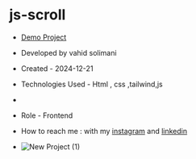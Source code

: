 # js-scroll
- [Demo Project](https://vahidsolimani.github.io/js-scroll/)

- Developed by vahid solimani

- Created - 2024-12-21

- Technologies Used - Html , css ,tailwind,js
- 
- Role - Frontend

- How to reach me : with my [instagram](https://instagram.com/vahidsolimani.dev) and [linkedin](https://www.linkedin.com/in/vahid-solimani-33403a333?utm_source=share&utm_campaign=share_via&utm_content=profile&utm_medium=android_app)

- ![New Project (1)](https://github.com/user-attachments/assets/b45f2362-8929-4431-b127-02bee34f3b35)
